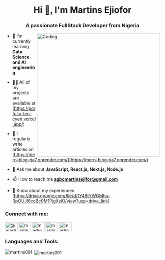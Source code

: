 <h1 align="center">Hi 👋, I'm Martins Ejiofor</h1>
<h3 align="center">A passionate FullStack Developer from Nigeria</h3>
<img align="right" alt="Coding" width="400" src="https://github.com/user-attachments/assets/6c70d571-3b6e-42ab-8851-d518789577a2" />

- 🌱 I’m currently learning **Data Science and AI engineering**

- 👨‍💻 All of my projects are available at [https://porfolio-ten-cyan.vercel.app/)

- 📝 I regularly write articles on [https://mern-blog-rja7.onrender.com/](https://mern-blog-rja7.onrender.com/)

- 💬 Ask me about **JavaScript, React.js, Next.js, Node.js**

- 📫 How to reach me **agbomartinsejifor@gmail.com**

- 📄 Know about my experiences [https://drive.google.com/file/d/1Y4BtYWGMhu-RpOUJI6coBc0M1PjgXzlO/view?usp=drive_link]

<h3 align="left">Connect with me:</h3>
<p align="left">
    <a href="https://twitter.com/@martin-ejiofor" target="blank"><img align="center" src="https://raw.githubusercontent.com/rahuldkjain/github-profile-readme-generator/master/src/images/icons/Social/twitter.svg" alt="@martin-ejiofor" height="30" width="40" /></a>
    <a href="https://linkedin.com/in/martins ejiofor" target="blank"><img align="center" src="https://raw.githubusercontent.com/rahuldkjain/github-profile-readme-generator/master/src/images/icons/Social/linked-in-alt.svg" alt="martins ejiofor" height="30" width="40" /></a>
    <a href="https://fb.com/martins_ejiofor" target="blank"><img align="center" src="https://raw.githubusercontent.com/rahuldkjain/github-profile-readme-generator/master/src/images/icons/Social/facebook.svg" alt="martins_ejiofor" height="30" width="40" /></a>
    <a href="https://instagram.com/martinsejiofo" target="blank"><img align="center" src="https://raw.githubusercontent.com/rahuldkjain/github-profile-readme-generator/master/src/images/icons/Social/instagram.svg" alt="martinsejiofo" height="30" width="40" /></a>
    <a href="https://www.youtube.com/c/martinsejifor" target="blank"><img align="center" src="https://raw.githubusercontent.com/rahuldkjain/github-profile-readme-generator/master/src/images/icons/Social/youtube.svg" alt="martinsejifor" height="30" width="40" /></a>
</p>

<h3 align="left">Languages and Tools:</h3>
<p align="left"> 
    <!-- Your tools and languages icons here -->
</p>

<p><img align="left" src="https://github-readme-stats.vercel.app/api/top-langs?username=martins091&show_icons=true&locale=en&layout=compact" alt="martins091" /></p>

<p>&nbsp;<img align="center" src="https://github-readme-stats.vercel.app/api?username=martins091&show_icons=true&locale=en" alt="martins091" /></p>
